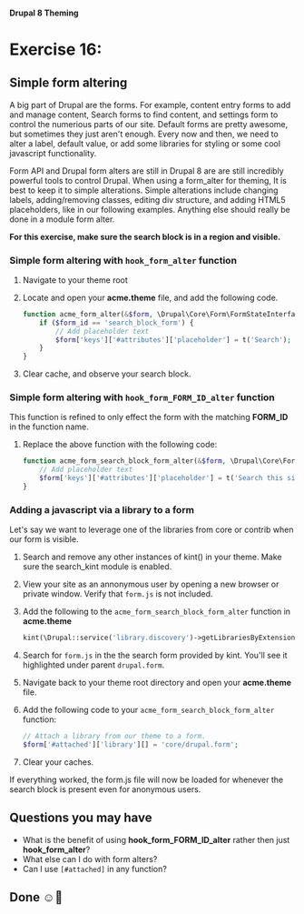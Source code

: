 #### Drupal 8 Theming

# Exercise 16: 

## Simple form altering

A big part of Drupal are the forms. For example, content entry forms to add and manage content, Search forms to find content, and settings form to control the numerious parts of our site. Default forms are pretty awesome, but sometimes they just aren't enough. Every now and then, we need to alter a label, default value, or add some libraries for styling or some cool javascript functionality.

Form API and Drupal form alters are still in Drupal 8 are are still incredibly powerful tools to control Drupal. When using a form_alter for theming, It is best to keep it to simple alterations. Simple alterations include changing labels, adding/removing classes, editing div structure, and adding HTML5 placeholders, like in our following examples. Anything else should really be done in a module form alter.

**For this exercise, make sure the search block is in a region and visible.**

### Simple form altering with `hook_form_alter` function

1. Navigate to your theme root

2. Locate and open your **acme.theme** file, and add the following code.

	```php
	function acme_form_alter(&$form, \Drupal\Core\Form\FormStateInterface $form_state, $form_id) {
		if ($form_id == 'search_block_form') {
   			// Add placeholder text
   			$form['keys']['#attributes']['placeholder'] = t('Search');
   		}
	}
	```
2. Clear cache, and observe your search block. 

### Simple form altering with `hook_form_FORM_ID_alter` function 

This function is refined to only effect the form with the matching **FORM_ID** in the function name.

1. Replace the above function with the following code:
	
	```php
	function acme_form_search_block_form_alter(&$form, \Drupal\Core\Form\FormStateInterface $form_state, $form_id) {
		// Add placeholder text
    	$form['keys']['#attributes']['placeholder'] = t('Search this site.');
	}
	```

### Adding a javascript via a library to a form 
Let's say we want to leverage one of the libraries from core or contrib when our form is visible. 

1. Search and remove any other instances of kint() in your theme. Make sure the search_kint module is enabled.

1. View your site as an annonymous user by opening a new browser or private window. Verify that `form.js` is not included.

2. Add the following to the `acme_form_search_block_form_alter` function in **acme.theme**

    ```php 
    kint(\Drupal::service('library.discovery')->getLibrariesByExtension('core'));
    ```

3. Search for `form.js` in the the search form provided by kint. You'll see it highlighted under parent `drupal.form`. 

7. Navigate back to your theme root directory and open your **acme.theme** file.

9. Add the following code to your `acme_form_search_block_form_alter` function:

	```php
	// Attach a library from our theme to a form.
   	$form['#attached']['library'][] = 'core/drupal.form';
	```

10. Clear your caches.

If everything worked, the form.js file will now be loaded for whenever the search block is present even for anonymous users.
	



## Questions you may have
* What is the benefit of using **hook\_form\_FORM\_ID\_alter** rather then just **hook\_form\_alter**?
* What else can I do with form alters?
* Can I use `[#attached]` in any function?

## Done ☺